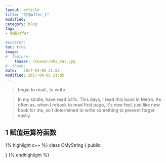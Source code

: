 ```yaml
---
layout: article
title: "剑指offer_1"
modified:
category: blog
tag:
- 剑指offer

#excerpt:
toc: true
image:
#  feature:
    teaser: /teaser/mha_mac.jpg
#  thumb:
date:   2017-04-05 21:05
modified: 2017-04-05 21:05
---
```

>begin to read , to write


> In my kindle, have read 54%. This days, I read this book in Metro. As often as, when I reback to read first page, it's new feel, just like new book for me, so I determined to write something to prevent forget easily.

## 1 赋值运算符函数

{% highlight c++ %}
class CMyString
{
    public:

}
{% endhighlight %}
